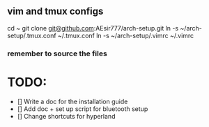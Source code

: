 




## vim and tmux configs
cd ~
git clone git@github.com:AEsir777/arch-setup.git
ln -s ~/arch-setup/.tmux.conf ~/.tmux.conf
ln -s ~/arch-setup/.vimrc ~/.vimrc
### remember to source the files

# TODO:
- [] Write a doc for the installation guide
- [] Add doc + set up script for bluetooth setup
- [] Change shortcuts for hyperland
